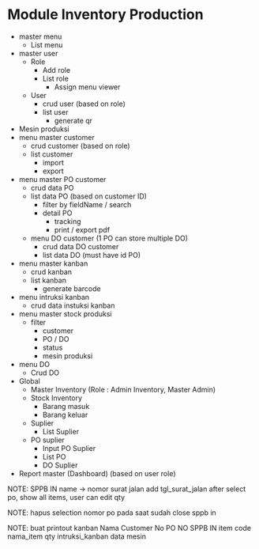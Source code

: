 # Module Inventory Production
- master menu
  - List menu
- master user
  - Role 
    - Add role
    - List role
      - Assign menu viewer
  - User 
    - crud user (based on role)
    - list user
      - generate qr
- Mesin produksi
- menu master customer
  - crud customer (based on role)
  - list customer
    - import
    - export
- menu master PO customer
  - crud data PO
  - list data PO (based on customer ID)
    - filter by fieldName / search
    - detail PO
      - tracking
      - print / export pdf
  - menu DO customer (1 PO can store multiple DO)
    - crud data DO customer
    - list data DO (must have id PO)
- menu master kanban
  - crud kanban
  - list kanban
    - generate barcode
- menu intruksi kanban
  - crud data instuksi kanban
- menu master stock produksi
  - filter
    - customer
    - PO / DO
    - status
    - mesin produksi
- menu DO
  - Crud DO
- Global
  - Master Inventory (Role : Admin Inventory, Master Admin)
  - Stock Inventory
    - Barang masuk
    - Barang keluar
  - Suplier
    - List Suplier
  - PO suplier
    - Input PO Suplier
    - List PO
    - DO Suplier
- Report master (Dashboard) (based on user role)



NOTE: 
  SPPB IN
    name -> nomor surat jalan
    add tgl_surat_jalan
    after select po, show all items, user can edit qty

NOTE: hapus selection nomor po pada saat sudah close sppb in

NOTE: buat printout kanban
        Nama Customer
        No PO
        NO SPPB IN
        item code
        nama_item
        qty
        intruksi_kanban
        data mesin